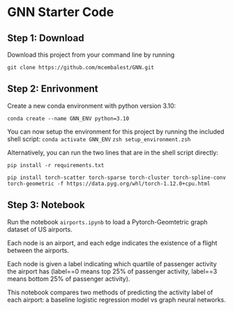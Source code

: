 # GNN Starter Code

## Step 1: Download

Download this project from your command line by running

`git clone https://github.com/mcembalest/GNN.git`

## Step 2: Enrivonment

Create a new conda environment with python version 3.10:

`conda create --name GNN_ENV python=3.10`

You can now setup the environment for this project by running the included shell script:
`conda activate GNN_ENV`
`zsh setup_environment.zsh`

Alternatively, you can run the two lines that are in the shell script directly:

`pip install -r requirements.txt`

`pip install torch-scatter torch-sparse torch-cluster torch-spline-conv torch-geometric -f https://data.pyg.org/whl/torch-1.12.0+cpu.html`

## Step 3: Notebook

Run the notebook `airports.ipynb` to load a Pytorch-Geomtetric graph dataset of US airports. 

Each node is an airport, and each edge indicates the existence of a flight between the airports.

Each node is given a label indicating which quartile of passenger activity the airport has (label==0 means top 25% of passenger activity, label==3 means bottom 25% of passenger activity).

This notebook compares two methods of predicting the activity label of each airport: a baseline logistic regression model vs graph neural networks.
